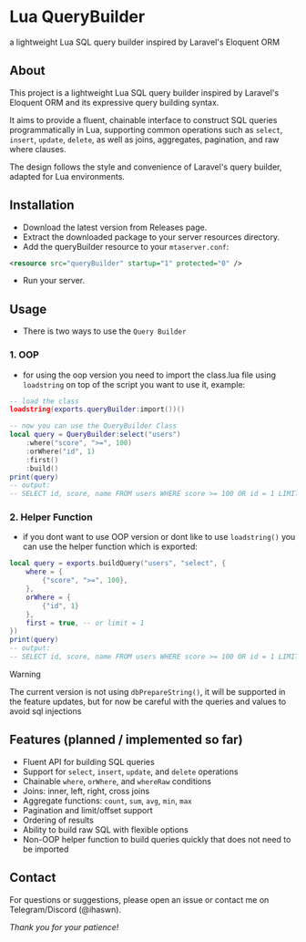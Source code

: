 # Lua QueryBuilder
a lightweight Lua SQL query builder inspired by Laravel's Eloquent ORM 

## About

This project is a lightweight Lua SQL query builder inspired by Laravel's Eloquent ORM and its expressive query building syntax.

It aims to provide a fluent, chainable interface to construct SQL queries programmatically in Lua, supporting common operations such as `select`, `insert`, `update`, `delete`, as well as joins, aggregates, pagination, and raw where clauses.

The design follows the style and convenience of Laravel's query builder, adapted for Lua environments.

## Installation
- Download the latest version from Releases page.
- Extract the downloaded package to your server resources directory.
- Add the queryBuilder resource to your `mtaserver.conf`:
```xml
<resource src="queryBuilder" startup="1" protected="0" />
```
- Run your server.

## Usage
* There is two ways to use the `Query Builder`
### 1. OOP
- for using the oop version you need to import the class.lua file using `loadstring` on top of the script you want to use it, example:
```lua
-- load the class
loadstring(exports.queryBuilder:import())()

-- now you can use the QueryBuilder Class
local query = QueryBuilder:select("users")
    :where("score", ">=", 100)
    :orWhere("id", 1)
    :first()
    :build()
print(query)
-- output:
-- SELECT id, score, name FROM users WHERE score >= 100 OR id = 1 LIMIT 1
```
### 2. Helper Function
- if you dont want to use OOP version or dont like to use `loadstring()` you can use the helper function which is exported:

```lua
local query = exports.buildQuery("users", "select", {
    where = {
        {"score", ">=", 100},
    },
    orWhere = {
        {"id", 1}
    },
    first = true, -- or limit = 1
})
print(query)
-- output:
-- SELECT id, score, name FROM users WHERE score >= 100 OR id = 1 LIMIT 1

```

> [!WARNING]
> The current version is not using `dbPrepareString()`, it will be supported in the feature updates, but for now be careful with the queries and values to avoid sql injections

## Features (planned / implemented so far)

- Fluent API for building SQL queries  
- Support for `select`, `insert`, `update`, and `delete` operations  
- Chainable `where`, `orWhere`, and `whereRaw` conditions  
- Joins: inner, left, right, cross joins  
- Aggregate functions: `count`, `sum`, `avg`, `min`, `max`  
- Pagination and limit/offset support  
- Ordering of results  
- Ability to build raw SQL with flexible options  
- Non-OOP helper function to build queries quickly that does not need to be imported

## Contact

For questions or suggestions, please open an issue or contact me on Telegram/Discord (@ihaswn).

*Thank you for your patience!*
